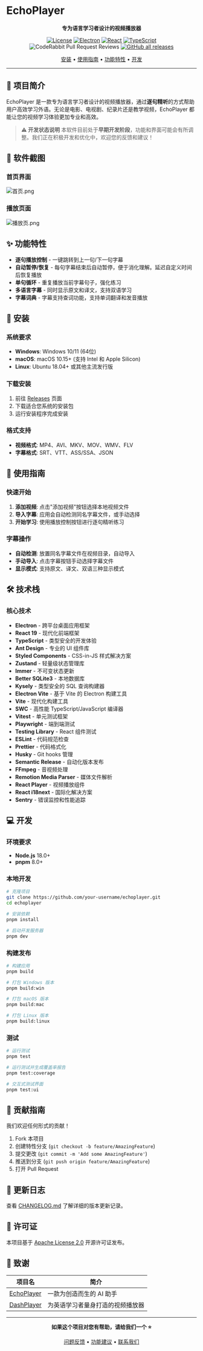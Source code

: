 # EchoPlayer

<div align="center">

**专为语言学习者设计的视频播放器**

[![License](https://img.shields.io/badge/license-Apache%202.0-green?style=flat-square)](LICENSE)
[![Electron](https://img.shields.io/badge/Electron-35+-blue?style=flat-square)](https://electronjs.org)
[![React](https://img.shields.io/badge/React-19+-cyan?style=flat-square)](https://reactjs.org)
[![TypeScript](https://img.shields.io/badge/TypeScript-5.8+-purple?style=flat-square)](https://typescriptlang.org)
<br/>
![CodeRabbit Pull Request Reviews](https://img.shields.io/coderabbit/prs/github/mkdir700/EchoPlayer?utm_source=oss&utm_medium=github&utm_campaign=mkdir700%2FEchoPlayer&labelColor=171717&color=FF570A&link=https%3A%2F%2Fcoderabbit.ai&label=CodeRabbit+Reviews)
[![GitHub all releases](https://img.shields.io/github/downloads/mkdir700/EchoPlayer/total?style=flat-square)](https://github.com/mkdir700/EchoPlayer/releases)

[安装](#-安装) • [使用指南](#-使用指南) • [功能特性](#-功能特性) • [开发](#-开发)

</div>

---

## 📖 项目简介

EchoPlayer 是一款专为语言学习者设计的视频播放器，通过**逐句精听**的方式帮助用户高效学习外语。无论是电影、电视剧、纪录片还是教学视频，EchoPlayer 都能让您的视频学习体验更加专业和高效。

> **⚠️ 开发状态说明**
> 本软件目前处于**早期开发阶段**，功能和界面可能会有所调整。我们正在积极开发和优化中，欢迎您的反馈和建议！

## 📱 软件截图

### 首页界面

![首页.png](./assets/home.png)

### 播放页面

![播放页.png](./assets/playback.png)

## ✨ 功能特性

- **逐句播放控制** - 一键跳转到上一句/下一句字幕
- **自动暂停/恢复** - 每句字幕结束后自动暂停，便于消化理解。延迟自定义时间后恢复播放
- **单句循环** - 重复播放当前字幕句子，强化练习
- **多语言字幕** - 同时显示原文和译文，支持双语学习
- **字幕词典** - 字幕支持查词功能，支持单词翻译和发音播放

## 🚀 安装

### 系统要求

- **Windows**: Windows 10/11 (64位)
- **macOS**: macOS 10.15+ (支持 Intel 和 Apple Silicon)
- **Linux**: Ubuntu 18.04+ 或其他主流发行版

### 下载安装

1. 前往 [Releases](../../releases) 页面
2. 下载适合您系统的安装包
3. 运行安装程序完成安装

### 格式支持

- **视频格式**: MP4、AVI、MKV、MOV、WMV、FLV
- **字幕格式**: SRT、VTT、ASS/SSA、JSON

## 📖 使用指南

### 快速开始

1. **添加视频**: 点击"添加视频"按钮选择本地视频文件
2. **导入字幕**: 应用会自动检测同名字幕文件，或手动选择
3. **开始学习**: 使用播放控制按钮进行逐句精听练习

### 字幕操作

- **自动检测**: 放置同名字幕文件在视频目录，自动导入
- **手动导入**: 点击字幕按钮手动选择字幕文件
- **显示模式**: 支持原文、译文、双语三种显示模式

## 🛠 技术栈

### 核心技术

- **Electron** - 跨平台桌面应用框架
- **React 19** - 现代化前端框架
- **TypeScript** - 类型安全的开发体验
- **Ant Design** - 专业的 UI 组件库
- **Styled Components** - CSS-in-JS 样式解决方案
- **Zustand** - 轻量级状态管理库
- **Immer** - 不可变状态更新
- **Better SQLite3** - 本地数据库
- **Kysely** - 类型安全的 SQL 查询构建器
- **Electron Vite** - 基于 Vite 的 Electron 构建工具
- **Vite** - 现代化构建工具
- **SWC** - 高性能 TypeScript/JavaScript 编译器
- **Vitest** - 单元测试框架
- **Playwright** - 端到端测试
- **Testing Library** - React 组件测试
- **ESLint** - 代码规范检查
- **Prettier** - 代码格式化
- **Husky** - Git hooks 管理
- **Semantic Release** - 自动化版本发布
- **FFmpeg** - 音视频处理
- **Remotion Media Parser** - 媒体文件解析
- **React Player** - 视频播放组件
- **React i18next** - 国际化解决方案
- **Sentry** - 错误监控和性能追踪

## 💻 开发

### 环境要求

- **Node.js** 18.0+
- **pnpm** 8.0+

### 本地开发

```bash
# 克隆项目
git clone https://github.com/your-username/echoplayer.git
cd echoplayer

# 安装依赖
pnpm install

# 启动开发服务器
pnpm dev
```

### 构建发布

```bash
# 构建应用
pnpm build

# 打包 Windows 版本
pnpm build:win

# 打包 macOS 版本
pnpm build:mac

# 打包 Linux 版本
pnpm build:linux
```

### 测试

```bash
# 运行测试
pnpm test

# 运行测试并生成覆盖率报告
pnpm test:coverage

# 交互式测试界面
pnpm test:ui
```

## 🤝 贡献指南

我们欢迎任何形式的贡献！

1. Fork 本项目
2. 创建特性分支 (`git checkout -b feature/AmazingFeature`)
3. 提交更改 (`git commit -m 'Add some AmazingFeature'`)
4. 推送到分支 (`git push origin feature/AmazingFeature`)
5. 打开 Pull Request

## 📝 更新日志

查看 [CHANGELOG.md](CHANGELOG.md) 了解详细的版本更新记录。

## 📄 许可证

本项目基于 [Apache License 2.0](LICENSE) 开源许可证发布。

## 🙏 致谢

| 项目名                                                 | 简介                             |
| ------------------------------------------------------ | -------------------------------- |
| [EchoPlayer](https://github.com/CherryHQ/EchoPlayer)   | 一款为创造而生的 AI 助手         |
| [DashPlayer](https://github.com/solidSpoon/DashPlayer) | 为英语学习者量身打造的视频播放器 |

---

<div align="center">

**如果这个项目对您有帮助，请给我们一个 ⭐️**

[问题反馈](../../issues) • [功能建议](../../discussions) • [联系我们](mailto:mkdir700@gmail.com)

</div>
